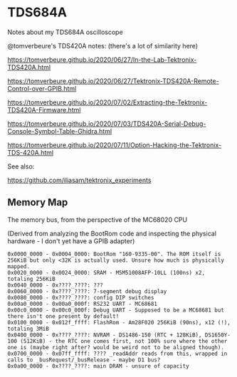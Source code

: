 # TDS684A
Notes about my TDS684A oscilloscope

@tomverbeure's TDS420A notes: (there's a lot of similarity here)

https://tomverbeure.github.io/2020/06/27/In-the-Lab-Tektronix-TDS420A.html

https://tomverbeure.github.io/2020/06/27/Tektronix-TDS420A-Remote-Control-over-GPIB.html

https://tomverbeure.github.io/2020/07/02/Extracting-the-Tektronix-TDS420A-Firmware.html

https://tomverbeure.github.io/2020/07/03/TDS420A-Serial-Debug-Console-Symbol-Table-Ghidra.html

https://tomverbeure.github.io/2020/07/11/Option-Hacking-the-Tektronix-TDS-420A.html

See also:

https://github.com/iliasam/tektronix_experiments

## Memory Map

The memory bus, from the perspective of the MC68020 CPU

(Derived from analyzing the BootRom code and inspecting the physical hardware - I don't yet have a GPIB adapter)

```
0x0000_0000 - 0x0004_0000: BootRom "160-9335-00". The ROM itself is 256KiB but only <32K is actually used. Unsure how much is physically mapped.
0x0020_0000 - 0x0024_0000: SRAM - M5M51008AFP-10LL (100ns) x2, totaling 256KiB
0x0040_0000 - 0x????_????: ???
0x0060_0000 - 0x????_????: 7-segment debug display
0x0080_0000 - 0x????_????: config DIP switches
0x00a0_0000 - 0x00a0_000f: RS232 UART - MC68681
0x00c0_0000 - 0x00c0_000f: Debug UART - Supposed to be a MC68681 but there isn't one present by default!
0x0100_0000 - 0x012f_ffff: FlashRom - Am28F020 256KiB (90ns), x12 (!), totaling 3MiB
0x0400_0000 - 0x????_????: NVRAM - DS1486-150 (RTC + 128KiB), DS1650Y-100 (512KiB) - the RTC one comes first, not 100% sure where the other one is (maybe right after? would be weird not to be aligned though).
0x0700_0000 - 0x07ff_ffff: ???? _readAddr reads from this, wrapped in calls to _busRequest/_busRelease - maybe D1 bus?
0x0a00_0000 - 0x????_????: main DRAM - unsure of capacity
```
